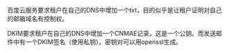 

百度云服务要求租户在自己的DNS中增加一个txt，目的似乎是让租户证明对自己的邮箱域名有控制权。

DKIM要求租户在自己的DNS中增加一个CNMAE记录，这是一个公钥。而发送邮件中有一个DKIM签名（使用私钥）。密钥对可以用openssl生成。
